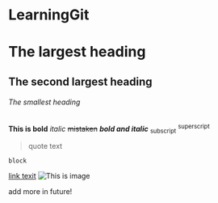 # LearningGit

# The largest heading
## The second largest heading
###### The smallest heading
**This is bold**
*italic*
~~mistaken~~
***bold and italic***
<sub> subscript</sub>
<sup>superscript</sup>
>quote text
```
block
```
[link texit](URL)
![This is image](URL)

add more in future!
